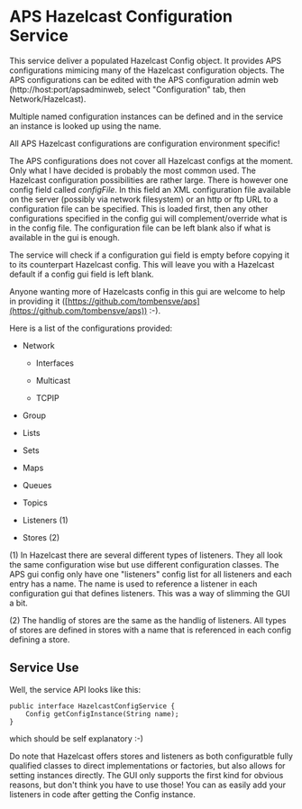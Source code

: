 # APS Hazelcast Configuration Service

This service deliver a populated Hazelcast Config object. It provides APS configurations mimicing many of the Hazelcast configuration objects. The APS configurations can be edited with the APS configuration admin web (http://host:port/apsadminweb, select "Configuration" tab, then Network/Hazelcast). 

Multiple named configuration instances can be defined and in the service an instance is looked up using the name. 

All APS Hazelcast configurations are configuration environment specific!

The APS configurations does not cover all Hazelcast configs at the moment. Only what I have decided is probably the most common used. The Hazelcast configuration possibilities are rather large. There is however one config field called _configFile_. In this field an XML configuration file available on the server (possibly via network filesystem) or an http or ftp URL to a configuration file can be specified. This is loaded first, then any other configurations specified in the config gui will complement/override what is in the config file. The configuration file can be left blank also if what is available in the gui is enough. 

The service will check if a configuration gui field is empty before copying it to its counterpart Hazelcast config. This will leave you with a Hazelcast default if a config gui field is left blank.

Anyone wanting more of Hazelcasts config in this gui are welcome to help in providing it ([https://github.com/tombensve/aps](https://github.com/tombensve/aps)) :-). 

Here is a list of the configurations provided:

* Network

   * Interfaces

   * Multicast

   * TCPIP

* Group

* Lists

* Sets

* Maps

* Queues

* Topics

* Listeners (1)

* Stores (2)


(1) In Hazelcast there are several different types of listeners. They all look the same configuration wise but use different configuration classes. The APS gui config only have one "listeners" config list for all listeners and each entry has a name. The name is used to reference a listener in each configuration gui that defines listeners. This was a way of slimming the GUI a bit.

(2) The handlig of stores are the same as the handlig of listeners. All types of stores are defined in stores with a name that is referenced in each config defining a store.

## Service Use

Well, the service API looks like this:

    public interface HazelcastConfigService {    
        Config getConfigInstance(String name);
    }

which should be self explanatory :-)

Do note that Hazelcast offers stores and listeners as both configuratble fully qualified classes to direct implementations or factories, but also allows for setting instances directly. The GUI only supports the first kind for obvious reasons, but don't think you have to use those! You can as easily add your listeners in code after getting the Config instance.
